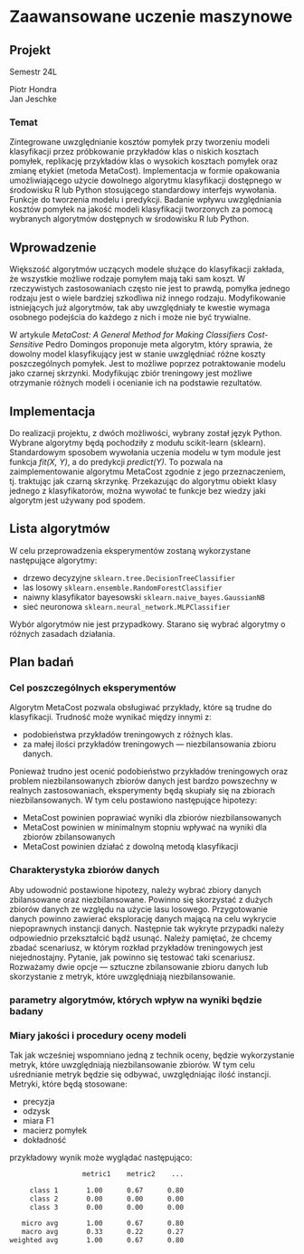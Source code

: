 # Zaawansowane uczenie maszynowe

## Projekt

Semestr 24L

Piotr Hondra</br>
Jan Jeschke

### Temat

Zintegrowane uwzględnianie kosztów pomyłek przy tworzeniu modeli klasyfikacji przez próbkowanie przykładów klas o niskich kosztach pomyłek, replikację przykładów klas o wysokich kosztach pomyłek oraz zmianę etykiet (metoda MetaCost). Implementacja w formie opakowania umożliwiającego użycie dowolnego algorytmu klasyfikacji dostępnego w środowisku R lub Python stosującego standardowy interfejs wywołania. Funkcje do tworzenia modelu i predykcji. Badanie wpływu uwzględniania kosztów pomyłek na jakość modeli klasyfikacji tworzonych za pomocą wybranych algorytmów dostępnych w środowisku R lub Python.

## Wprowadzenie

Większość algorytmów uczących modele służące do klasyfikacji zakłada, że wszystkie możliwe rodzaje pomyłem mają taki sam koszt. W rzeczywistych zastosowaniach często nie jest to prawdą, pomyłka jednego rodzaju jest o wiele bardziej szkodliwa niż innego rodzaju. Modyfikowanie istniejących już algorytmów, tak aby uwzględniały te kwestie wymaga osobnego podejścia do każdego z nich i może nie być trywialne.

W artykule *MetaCost: A General Method for Making Classifiers Cost-Sensitive* Pedro Domingos proponuje meta algorytm, który sprawia, że dowolny model klasyfikujący jest w stanie uwzględniać różne koszty poszczególnych pomyłek. Jest to możliwe poprzez potraktowanie modelu jako czarnej skrzynki. Modyfikując zbiór treningowy jest możliwe otrzymanie różnych modeli i ocenianie ich na podstawie rezultatów.

## Implementacja

Do realizacji projektu, z dwóch możliwości, wybrany został język Python. Wybrane algorytmy będą pochodziły z modułu scikit-learn (sklearn).
Standardowym sposobem wywołania uczenia modelu w tym module jest funkcja *fit(X, Y)*, a do predykcji *predict(Y)*. To pozwala na zaimplementowanie algorytmu MetaCost zgodnie z jego przeznaczeniem, tj. traktując jak czarną skrzynkę. Przekazując do algorytmu obiekt klasy jednego z klasyfikatorów, można wywołać te funkcje bez wiedzy jaki algorytm jest używany pod spodem.

## Lista algorytmów

W celu przeprowadzenia eksperymentów zostaną wykorzystane następujące algorytmy:

- drzewo decyzyjne `sklearn.tree.DecisionTreeClassifier`
- las losowy `sklearn.ensemble.RandomForestClassifier`
- naiwny klasyfikator bayesowski `sklearn.naive_bayes.GaussianNB`
- sieć neuronowa `sklearn.neural_network.MLPClassifier`

Wybór algorytmów nie jest przypadkowy. Starano się wybrać algorytmy o różnych zasadach działania.

## Plan badań

### Cel poszczególnych eksperymentów

Algorytm MetaCost pozwala obsługiwać przykłady, które są trudne do klasyfikacji. Trudność może wynikać między innymi z:

- podobieństwa przykładów treningowych z różnych klas.
- za małej ilości przykładów treningowych — niezbilansowania zbioru danych.

Ponieważ trudno jest ocenić podobieństwo przykładów treningowych oraz problem niezbilansowanych zbiorów danych jest bardzo powszechny w realnych zastosowaniach, eksperymenty będą skupiały się na zbiorach niezbilansowanych. W tym celu postawiono następujące hipotezy:

- MetaCost powinien poprawiać wyniki dla zbiorów niezbilansowanych
- MetaCost powinien w minimalnym stopniu wpływać na wyniki dla zbiorów zbilansowanych
- MetaCost powinien działać z dowolną metodą klasyfikacji

### Charakterystyka zbiorów danych

Aby udowodnić postawione hipotezy, należy wybrać zbiory danych zbilansowane oraz niezbilansowane. Powinno się skorzystać z dużych zbiorów danych ze względu na użycie lasu losowego. Przygotowanie danych powinno zawierać eksplorację danych mającą na celu wykrycie niepoprawnych instancji danych. Następnie tak wykryte przypadki należy odpowiednio przekształcić bądź usunąć. Należy pamiętać, że chcemy zbadać scenariusz, w którym rozkład przykładów treningowych jest niejednostajny. Pytanie, jak powinno się testować taki scenariusz. Rozważamy dwie opcje — sztuczne zbilansowanie zbioru danych lub skorzystanie z metryk, które uwzględniają niezbilansowanie.

### parametry algorytmów, których wpływ na wyniki będzie badany

### Miary jakości i procedury oceny modeli

Tak jak wcześniej wspomniano jedną z technik oceny, będzie wykorzystanie metryk, które uwzględniają niezbilansowanie zbiorów. W tym celu uśrednianie metryk będzie się odbywać, uwzględniając ilość instancji. Metryki, które będą stosowane:

- precyzja
- odzysk
- miara F1
- macierz pomyłek
- dokładność

przykładowy wynik może wyglądać następująco:

```sh
                  metric1    metric2    ...

     class 1       1.00      0.67      0.80
     class 2       0.00      0.00      0.00
     class 3       0.00      0.00      0.00

   micro avg       1.00      0.67      0.80
   macro avg       0.33      0.22      0.27
weighted avg       1.00      0.67      0.80
```